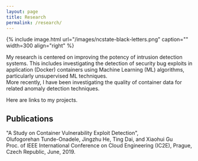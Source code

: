 ```yaml
---
layout: page
title: Research
permalink: /research/
---
```


{% include image.html url="/images/ncstate-black-letters.png" caption="" width=300 align="right" %}

My research is centered on improving the potency of intrusion detection systems.
This includes investigating the detection of security bug exploits in application (Docker) containers using Machine Learning (ML) algorithms, particularly unsupervised ML techniques.  
More recently, I have been investigating the quality of container data for related anomaly detection techniques.

Here are links to my projects. 


## Publications  

"A Study on Container Vulnerability Exploit Detection",  
Olufogorehan Tunde-Onadele, Jingzhu He, Ting Dai, and Xiaohui Gu  
Proc. of IEEE International Conference on Cloud Engineering (IC2E), Prague, Czech Republic, June, 2019.
